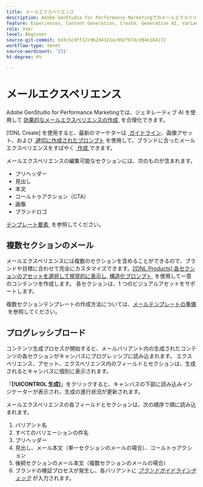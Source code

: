 ```yaml
---
title: メールエクスペリエンス
description: Adobe GenStudio for Performance Marketingでのメールエクスペリエンスについて説明します。
feature: Experiences, Content Generation, Create, Generative AI, Variant Generation
role: User
level: Beginner
source-git-commit: bd3c5c9ff12c962d4123ac992fb74cd94e184172
workflow-type: tm+mt
source-wordcount: '231'
ht-degree: 0%

---
```



# メールエクスペリエンス

Adobe GenStudio for Performance Marketingでは、ジェネレーティブ AI を使用して [&#x200B; 効果的なメールエクスペリエンスの作成 &#x200B;](/help/tutorials/create-email-experience.md) を合理化できます。

[!DNL Create] を使用すると、最新のマーケターは [&#x200B; ガイドライン &#x200B;](/help/user-guide/guidelines/overview.md)、画像アセット、および [&#x200B; 適切に作成されたプロンプト &#x200B;](/help/user-guide/effective-prompts.md) を使用して、ブランドに合ったメールエクスペリエンスをすばやく [&#x200B; 作成 &#x200B;](/help/tutorials/create-email-experience.md) できます。

メールエクスペリエンスの編集可能なセクションには、次のものが含まれます。

* プリヘッダー
* 見出し
* 本文
* コールトゥアクション（CTA）
* 画像
* ブランドロゴ

[&#x200B; テンプレート要素 &#x200B;](/help/user-guide/content/use-templates.md#template-elements) を参照してください。

<!-- ## Email capabilities

Content creators and marketers can produce brand-consistent email experiences in GenStudio for Performance Marketing. -->

## 複数セクションのメール

メールエクスペリエンスには複数のセクションを含めることができるので、ブランドや目標に合わせて完全にカスタマイズできます。 [&#x200B; [!DNL Products]  各セクションのアセットを選択して視覚的に表示し &#x200B;](/help/tutorials/create-email-experience.md#add-parameters) [&#x200B; 構造化プロンプト &#x200B;](/help/user-guide/effective-prompts.md#structured-prompts) を使用して一意のコンテンツを作成します。 各セクションは、1 つのビジュアルアセットをサポートします。

複数セクションテンプレートの作成方法については、[&#x200B; メールテンプレートの準備 &#x200B;](/help/user-guide/content/email-template.md) を参照してください。

## プログレッシブロード

コンテンツ生成プロセスが開始すると、メールバリアント内の生成されたコンテンツの各セクションがキャンバスにプログレッシブに読み込まれます。 エクスペリエンス、アセット、エクスペリエンス内のフィールドとセクションは、生成されるとキャンバスに個別に表示されます。

「**[!UICONTROL 生成]**」をクリックすると、キャンバスの下部に読み込みインジケーターが表示され、生成の進行状況が更新されます。

メールエクスペリエンスの各フィールドとセクションは、次の順序で順に読み込まれます。

1. バリアント名
1. すべてのバリエーションの件名
1. プリヘッダー
1. 見出し、メール本文（単一セクションのメールの場合）、コールトゥアクション
1. 後続セクションのメール本文（複数セクションのメールの場合）
1. ブランドの検証プロセスが発生し、各バリアントに [_ブランドガイドラインチェック_](/help/user-guide/guidelines/brand-validation.md#brand-guidelines-check) が入力されます。

